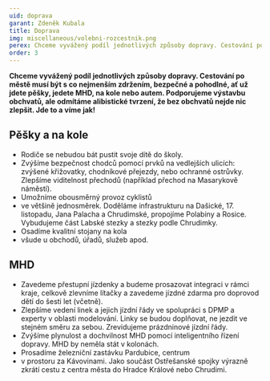 ```yaml
---
uid: doprava
garant: Zdeněk Kubala
title: Doprava
img: miscellaneous/volebni-rozcestnik.png
perex: Chceme vyvážený podíl jednotlivých způsoby dopravy. Cestování po městě musí být s co nejmenším zdržením, bezpečné a pohodlné, ať už jdete pěšky, jedete MHD, na kole nebo autem.
order: 3
---
```


**Chceme vyvážený podíl jednotlivých způsoby dopravy. Cestování po městě musí být s co nejmenším zdržením, bezpečné a pohodlné, ať už jdete pěšky, jedete MHD, na kole nebo autem. Podporujeme výstavbu obchvatů, ale odmítáme alibistické tvrzení, že bez obchvatů nejde nic zlepšit. Jde to a víme jak!**

## Pěšky a na kole

- Rodiče se nebudou bát pustit svoje dítě do školy.
- Zvýšíme bezpečnost chodců pomocí prvků na vedlejších ulicích: zvýšené křižovatky, chodníkové přejezdy, nebo ochranné ostrůvky. Zlepšíme viditelnost přechodů (například přechod na Masarykově náměstí).
- Umožníme obousměrný provoz cyklistů
-  ve většině jednosměrek. Doděláme infrastrukturu na Dašické, 17. listopadu, Jana Palacha a Chrudimské, propojíme Polabiny a Rosice. Vybudujeme část Labské stezky a stezky podle Chrudimky.
- Osadíme kvalitní stojany na kola
- všude u obchodů, úřadů, služeb apod.

## MHD

- Zavedeme přestupní jízdenky
a budeme prosazovat integraci v rámci kraje, celkově zlevníme lítačky a zavedeme jízdné zdarma pro doprovod dětí do šesti let (včetně).
- Zlepšíme vedení linek a jejich jízdní řády
ve spolupráci s DPMP a experty v oblasti modelování. Linky se budou doplňovat, ne jezdit ve stejném směru za sebou. Zrevidujeme prázdninové jízdní řády.
- Zvýšíme plynulost a dochvilnost MHD
pomocí inteligentního řízení dopravy. MHD by neměla stát v kolonách.
- Prosadíme železniční zastávku Pardubice, centrum
- v prostoru za Kávovinami. Jako součást Ostřešanské spojky výrazně zkrátí cestu z centra města do Hradce Králové nebo Chrudimi.
